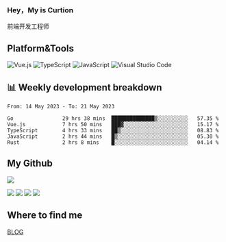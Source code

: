 ### Hey，My is Curtion
前端开发工程师
## Platform&Tools

![Vue.js](https://img.shields.io/badge/-Vue.js-4FC08D?style=flat-square&logo=Vue.js&logoColor=white)
![TypeScript](https://img.shields.io/badge/-TypeScript-007ACC?style=flat-square&logo=typescript&logoColor=white)
![JavaScript](https://img.shields.io/badge/-JavaScript-F7DF1E?style=flat-square&logo=javascript&logoColor=black)
![Visual Studio Code](https://img.shields.io/badge/-VSCode-007ACC?style=flat-square&logo=Visual-Studio-Code&logoColor=white)

## 📊 Weekly development breakdown

<!--START_SECTION:waka-->

```text
From: 14 May 2023 - To: 21 May 2023

Go                29 hrs 38 mins  ██████████████▒░░░░░░░░░░   57.35 %
Vue.js            7 hrs 50 mins   ███▓░░░░░░░░░░░░░░░░░░░░░   15.17 %
TypeScript        4 hrs 33 mins   ██▒░░░░░░░░░░░░░░░░░░░░░░   08.83 %
JavaScript        2 hrs 44 mins   █▒░░░░░░░░░░░░░░░░░░░░░░░   05.30 %
Rust              2 hrs 8 mins    █░░░░░░░░░░░░░░░░░░░░░░░░   04.14 %
```

<!--END_SECTION:waka-->

## My Github

![](http://github-profile-summary-cards.vercel.app/api/cards/profile-details?username=curtion&theme=nord_bright)

![](http://github-profile-summary-cards.vercel.app/api/cards/stats?username=curtion&theme=nord_bright)
![](http://github-profile-summary-cards.vercel.app/api/cards/productive-time?username=curtion&theme=nord_bright&utcOffset=8)
![](http://github-profile-summary-cards.vercel.app/api/cards/repos-per-language?username=curtion&theme=nord_bright)
![](http://github-profile-summary-cards.vercel.app/api/cards/most-commit-language?username=curtion&theme=nord_bright)

## Where to find me

[BLOG](https://blog.3gxk.net)
